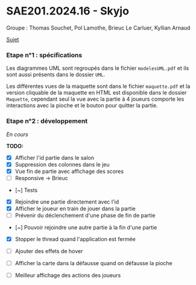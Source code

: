 # SAE201.2024.16 - Skyjo

Groupe : Thomas Souchet, Pol Lamothe, Brieuc Le Carluer, Kyllian Arnaud

[Sujet](https://gitlab.univ-nantes.fr/iut.info1.dev.objets/sae201.2024/skyjo-sujet)

### Etape n°1 : spécifications

Les diagrammes UML sont regroupés dans le fichier `modelesUML.pdf` et ils sont aussi présents dans le dossier `UML`.

Les différentes vues de la maquette sont dans le fichier `maquette.pdf` et la version cliquable de la maquette en HTML est disponible dans le dossier `Maquette`, cependant seul la vue avec la partie à 4 joueurs comporte les interactions avec la pioche et le bouton pour quitter la partie.

### Etape n°2 : développement 

*En cours*

__TODO:__

- [x] Afficher l'id partie dans le salon
- [x] Suppression des colonnes dans le jeu
- [x] Vue fin de partie avec affichage des scores
- [ ] Responsive -> Brieuc
- [~] Tests
- [x] Rejoindre une partie directement avec l'id
- [x] Afficher le joueur en train de jouer dans la partie
- [ ] Prévenir du déclenchement d'une phase de fin de partie
- [~] Pouvoir rejoindre une autre partie à la fin d'une partie
- [x] Stopper le thread quand l'application est fermée
- [ ] Ajouter des effets de hover
- [ ] Afficher la carte dans la défausse quand on défausse la pioche
- [ ] Meilleur affichage des actions des joueurs

